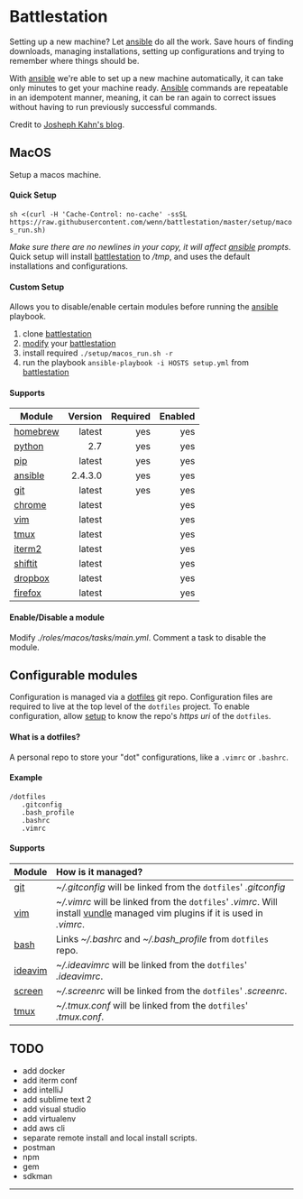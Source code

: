 # Battlestation
Setting up a new machine? Let [ansible][ansible] do all the work.
Save hours of finding downloads, managing installations, setting up configurations and trying to remember where things should be.

With [ansible] we're able to set up a new machine automatically, it can take only minutes to get your machine ready. [Ansible][ansible] commands are repeatable in an idempotent manner, meaning, it can be ran again to correct issues without having to run previously successful commands.

Credit to [Josheph Kahn's blog][josephkahn].

## MacOS
Setup a macos machine.

#### Quick Setup
`sh <(curl -H 'Cache-Control: no-cache' -ssSL https://raw.githubusercontent.com/wenn/battlestation/master/setup/macos_run.sh)`

*Make sure there are no newlines in your copy, it will affect [ansible] prompts*.
Quick setup will install [battlestation] to */tmp*, and uses the default installations and configurations.

#### Custom Setup
Allows you to disable/enable certain modules before running the [ansible] playbook.

1. clone [battlestation]
2. [modify] your [battlestation]
3. install required `./setup/macos_run.sh -r`
4. run the playbook `ansible-playbook -i HOSTS setup.yml` from [battlestation]

#### Supports

| Module | Version | Required | Enabled |
| --- |---:|---:|---:|
| [homebrew] | latest | yes | yes |
| [python] | 2.7 | yes | yes |
| [pip] | latest | yes | yes |
| [ansible] | 2.4.3.0 | yes | yes |
| [git] | latest | yes | yes |
| [chrome] | latest |  | yes |
| [vim] | latest |  | yes |
| [tmux] | latest |  | yes |
| [iterm2] | latest |  | yes |
| [shiftit] | latest |  | yes |
| [dropbox] | latest |  | yes |
| [firefox] | latest |  | yes |


#### Enable/Disable a module
Modify _./roles/macos/tasks/main.yml_. Comment a task to disable the module.

## Configurable modules
Configuration is managed via a [dotfiles] git repo.
Configuration files are required to live at the top level of the `dotfiles` project.
To enable configuration, allow [setup] to know the repo's _https uri_ of the `dotfiles`.

#### What is a dotfiles?
A personal repo to store your "dot" configurations, like a `.vimrc` or `.bashrc`.

#### Example

```
/dotfiles
   .gitconfig
   .bash_profile
   .bashrc
   .vimrc
```

#### Supports

| Module | How is it managed? |
| --- | :--- |
| [git] |  _~/.gitconfig_  will be linked from the `dotfiles`' _.gitconfig_ |
| [vim] |  _~/.vimrc_  will be linked from the `dotfiles`' _.vimrc_. Will install [vundle] managed vim plugins if it is used in _.vimrc_.|
| [bash] | Links _~/.bashrc_ and *~/.bash\_profile* from `dotfiles` repo.|
| [ideavim] |  _~/.ideavimrc_  will be linked from the `dotfiles`' _.ideavimrc_.|
| [screen] |  _~/.screenrc_  will be linked from the `dotfiles`' _.screenrc_.|
| [tmux] |  _~/.tmux.conf_  will be linked from the `dotfiles`' _.tmux.conf_.|

## TODO

- add docker
- add iterm conf
- add intelliJ
- add sublime text 2
- add visual studio
- add virtualenv
- add aws cli
- separate remote install and local install scripts.
- postman
- npm
- gem
- sdkman

---

[modify]: #enabledisable-a-module
[dotfiles]: #what-is-a-dotfiles
[setup]: #setup

[battlestation]: https://github.com/wenn/battlestation
[josephkahn]: https://blog.josephkahn.io/articles/ansible/
[ansible]: https://www.ansible.com/
[vundle]: https://github.com/VundleVim/Vundle.vim
[tmux]: https://github.com/tmux/tmux/wiki
[homebrew]: https://brew.sh/
[git]: https://git-scm.com/
[chrome]: https://www.google.com/chrome/
[python]: https://www.python.org/
[pip]: https://pypi.org/project/pip/
[vim]: https://www.vim.org/
[iterm2]: https://www.iterm2.com/
[bash]: https://linux.die.net/man/1/bash
[screen]: https://www.gnu.org/software/screen/
[ideavim]: https://plugins.jetbrains.com/plugin/164-ideavim
[shiftit]: https://github.com/fikovnik/ShiftIt
[chef]: https://www.chef.io/
[puppet]: https://puppet.com/
[firefox]: https://www.mozilla.org/en-US/firefox/new/
[dropbox]: https://www.dropbox.com/
